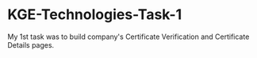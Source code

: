 # KGE-Technologies-Task-1
My 1st task was to build company's Certificate Verification and Certificate Details pages.
